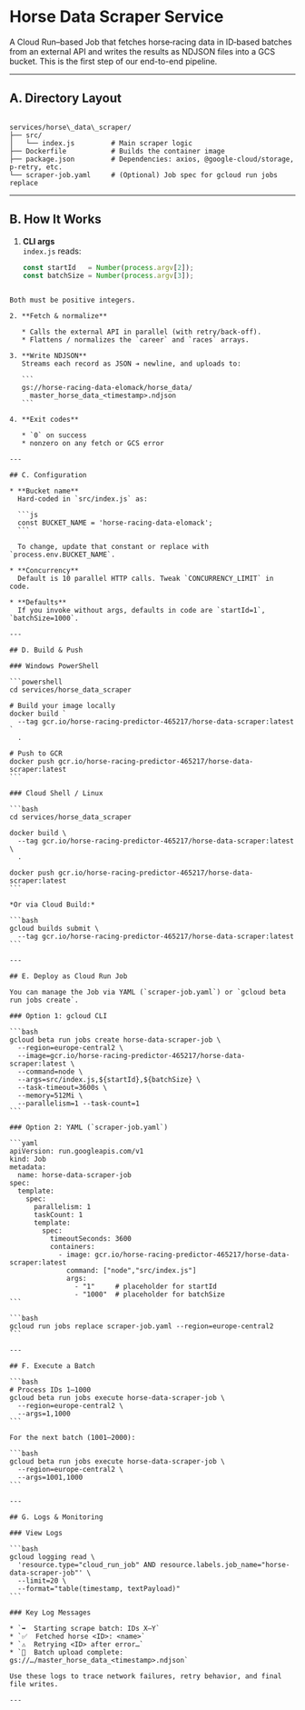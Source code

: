 # Horse Data Scraper Service

A Cloud Run–based Job that fetches horse‐racing data in ID‐based batches from an external API and writes the results as NDJSON files into a GCS bucket. This is the first step of our end-to-end pipeline.

---

## A. Directory Layout

```

services/horse\_data\_scraper/
├── src/
│   └── index.js         # Main scraper logic
├── Dockerfile           # Builds the container image
├── package.json         # Dependencies: axios, @google-cloud/storage, p-retry, etc.
└── scraper-job.yaml     # (Optional) Job spec for gcloud run jobs replace

````

---

## B. How It Works

1. **CLI args**  
   `index.js` reads:
   ```js
   const startId   = Number(process.argv[2]);
   const batchSize = Number(process.argv[3]);
````

Both must be positive integers.

2. **Fetch & normalize**

   * Calls the external API in parallel (with retry/back-off).
   * Flattens / normalizes the `career` and `races` arrays.

3. **Write NDJSON**
   Streams each record as JSON ➔ newline, and uploads to:

   ```
   gs://horse-racing-data-elomack/horse_data/
     master_horse_data_<timestamp>.ndjson
   ```

4. **Exit codes**

   * `0` on success
   * nonzero on any fetch or GCS error

---

## C. Configuration

* **Bucket name**
  Hard-coded in `src/index.js` as:

  ```js
  const BUCKET_NAME = 'horse-racing-data-elomack';
  ```

  To change, update that constant or replace with `process.env.BUCKET_NAME`.

* **Concurrency**
  Default is 10 parallel HTTP calls. Tweak `CONCURRENCY_LIMIT` in code.

* **Defaults**
  If you invoke without args, defaults in code are `startId=1`, `batchSize=1000`.

---

## D. Build & Push

### Windows PowerShell

```powershell
cd services/horse_data_scraper

# Build your image locally
docker build `
  --tag gcr.io/horse-racing-predictor-465217/horse-data-scraper:latest `
  .

# Push to GCR
docker push gcr.io/horse-racing-predictor-465217/horse-data-scraper:latest
```

### Cloud Shell / Linux

```bash
cd services/horse_data_scraper

docker build \
  --tag gcr.io/horse-racing-predictor-465217/horse-data-scraper:latest \
  .

docker push gcr.io/horse-racing-predictor-465217/horse-data-scraper:latest
```

*Or via Cloud Build:*

```bash
gcloud builds submit \
  --tag gcr.io/horse-racing-predictor-465217/horse-data-scraper:latest
```

---

## E. Deploy as Cloud Run Job

You can manage the Job via YAML (`scraper-job.yaml`) or `gcloud beta run jobs create`.

### Option 1: gcloud CLI

```bash
gcloud beta run jobs create horse-data-scraper-job \
  --region=europe-central2 \
  --image=gcr.io/horse-racing-predictor-465217/horse-data-scraper:latest \
  --command=node \
  --args=src/index.js,${startId},${batchSize} \
  --task-timeout=3600s \
  --memory=512Mi \
  --parallelism=1 --task-count=1
```

### Option 2: YAML (`scraper-job.yaml`)

```yaml
apiVersion: run.googleapis.com/v1
kind: Job
metadata:
  name: horse-data-scraper-job
spec:
  template:
    spec:
      parallelism: 1
      taskCount: 1
      template:
        spec:
          timeoutSeconds: 3600
          containers:
            - image: gcr.io/horse-racing-predictor-465217/horse-data-scraper:latest
              command: ["node","src/index.js"]
              args:
                - "1"     # placeholder for startId
                - "1000"  # placeholder for batchSize
```

```bash
gcloud run jobs replace scraper-job.yaml --region=europe-central2
```

---

## F. Execute a Batch

```bash
# Process IDs 1–1000
gcloud beta run jobs execute horse-data-scraper-job \
  --region=europe-central2 \
  --args=1,1000
```

For the next batch (1001–2000):

```bash
gcloud beta run jobs execute horse-data-scraper-job \
  --region=europe-central2 \
  --args=1001,1000
```

---

## G. Logs & Monitoring

### View Logs

```bash
gcloud logging read \
  'resource.type="cloud_run_job" AND resource.labels.job_name="horse-data-scraper-job"' \
  --limit=20 \
  --format="table(timestamp, textPayload)"
```

### Key Log Messages

* `➡️  Starting scrape batch: IDs X–Y`
* `✅  Fetched horse <ID>: <name>`
* `⚠️  Retrying <ID> after error…`
* `🚀  Batch upload complete: gs://…/master_horse_data_<timestamp>.ndjson`

Use these logs to trace network failures, retry behavior, and final file writes.

---